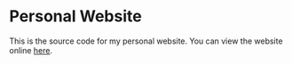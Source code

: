 Personal Website
================

This is the source code for my personal website. You can view the website
online [here](https://0xsx.github.io).

